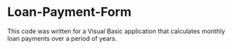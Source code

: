 # Loan-Payment-Form
This code was written for a Visual Basic application that calculates monthly loan payments over a period of years.
